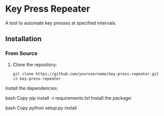 # Key Press Repeater

A tool to automate key presses at specified intervals.

## Installation

### From Source

1. Clone the repository:
   ```bash
   git clone https://github.com/yourusername/key-press-repeater.git
   cd key-press-repeater
Install the dependencies:

bash
Copy
pip install -r requirements.txt
Install the package:

bash
Copy
python setup.py install
